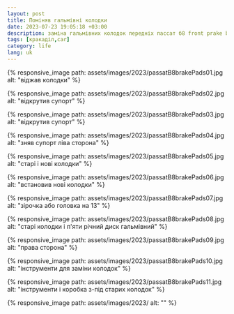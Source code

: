 ```yaml
---
layout: post
title: Поміняв гальмівні колодки
date: 2023-07-23 19:05:18 +03:00
description: заміна гальмівних колодок передніх пассат б8 front prake bads replacement vw passat b8
tags: [кракаділ,car]
category: life
lang: uk
---
```


{% responsive_image path: assets/images/2023/passatB8brakePads01.jpg alt: "віджав колодки" %}

{% responsive_image path: assets/images/2023/passatB8brakePads02.jpg alt: "відкрутив супорт" %}

{% responsive_image path: assets/images/2023/passatB8brakePads03.jpg alt: "відкрутив супорт" %}

{% responsive_image path: assets/images/2023/passatB8brakePads04.jpg alt: "зняв супорт ліва сторона" %}

{% responsive_image path: assets/images/2023/passatB8brakePads05.jpg alt: "старі і нові колодки" %}

{% responsive_image path: assets/images/2023/passatB8brakePads06.jpg alt: "встановив нові колодки" %}

{% responsive_image path: assets/images/2023/passatB8brakePads07.jpg alt: "зірочка або головка на 13" %}

{% responsive_image path: assets/images/2023/passatB8brakePads08.jpg alt: "старі колодки і п'яти річний диск гальмівний" %}

{% responsive_image path: assets/images/2023/passatB8brakePads09.jpg alt: "права сторона" %}

{% responsive_image path: assets/images/2023/passatB8brakePads10.jpg alt: "інструменти для заміни колодок" %}

{% responsive_image path: assets/images/2023/passatB8brakePads11.jpg alt: "інструменти і коробка з-під старих колодок" %}

{% responsive_image path: assets/images/2023/ alt: "" %}
